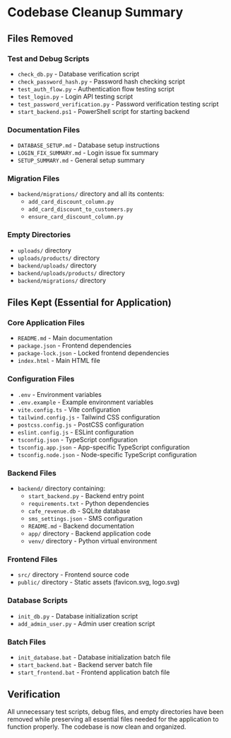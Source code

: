 # Codebase Cleanup Summary

## Files Removed

### Test and Debug Scripts
- `check_db.py` - Database verification script
- `check_password_hash.py` - Password hash checking script
- `test_auth_flow.py` - Authentication flow testing script
- `test_login.py` - Login API testing script
- `test_password_verification.py` - Password verification testing script
- `start_backend.ps1` - PowerShell script for starting backend

### Documentation Files
- `DATABASE_SETUP.md` - Database setup instructions
- `LOGIN_FIX_SUMMARY.md` - Login issue fix summary
- `SETUP_SUMMARY.md` - General setup summary

### Migration Files
- `backend/migrations/` directory and all its contents:
  - `add_card_discount_column.py`
  - `add_card_discount_to_customers.py`
  - `ensure_card_discount_column.py`

### Empty Directories
- `uploads/` directory
- `uploads/products/` directory
- `backend/uploads/` directory
- `backend/uploads/products/` directory
- `backend/migrations/` directory

## Files Kept (Essential for Application)

### Core Application Files
- `README.md` - Main documentation
- `package.json` - Frontend dependencies
- `package-lock.json` - Locked frontend dependencies
- `index.html` - Main HTML file

### Configuration Files
- `.env` - Environment variables
- `.env.example` - Example environment variables
- `vite.config.ts` - Vite configuration
- `tailwind.config.js` - Tailwind CSS configuration
- `postcss.config.js` - PostCSS configuration
- `eslint.config.js` - ESLint configuration
- `tsconfig.json` - TypeScript configuration
- `tsconfig.app.json` - App-specific TypeScript configuration
- `tsconfig.node.json` - Node-specific TypeScript configuration

### Backend Files
- `backend/` directory containing:
  - `start_backend.py` - Backend entry point
  - `requirements.txt` - Python dependencies
  - `cafe_revenue.db` - SQLite database
  - `sms_settings.json` - SMS configuration
  - `README.md` - Backend documentation
  - `app/` directory - Backend application code
  - `venv/` directory - Python virtual environment

### Frontend Files
- `src/` directory - Frontend source code
- `public/` directory - Static assets (favicon.svg, logo.svg)

### Database Scripts
- `init_db.py` - Database initialization script
- `add_admin_user.py` - Admin user creation script

### Batch Files
- `init_database.bat` - Database initialization batch file
- `start_backend.bat` - Backend server batch file
- `start_frontend.bat` - Frontend application batch file

## Verification

All unnecessary test scripts, debug files, and empty directories have been removed while preserving all essential files needed for the application to function properly. The codebase is now clean and organized.
